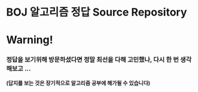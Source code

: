 # BOJ 알고리즘 정답 Source Repository

# Warning! 
### 정답을 보기위해 방문하셨다면 정말 최선을 다해 고민했나, 다시 한 번 생각해보고 ... 

**(답지를 보는 것은 장기적으로 알고리즘 공부에 해가될 수 있습니다)**
